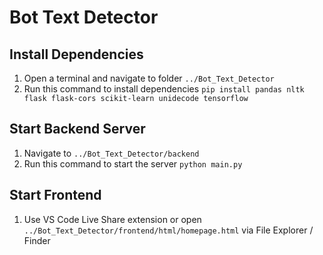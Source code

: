 # Bot Text Detector

## Install Dependencies
1. Open a terminal and navigate to folder `../Bot_Text_Detector`
2. Run this command to install dependencies `pip install pandas nltk flask flask-cors scikit-learn unidecode tensorflow`

## Start Backend Server
1. Navigate to `../Bot_Text_Detector/backend`
2. Run this command to start the server `python main.py`

## Start Frontend
1. Use VS Code Live Share extension or open `../Bot_Text_Detector/frontend/html/homepage.html` via File Explorer / Finder